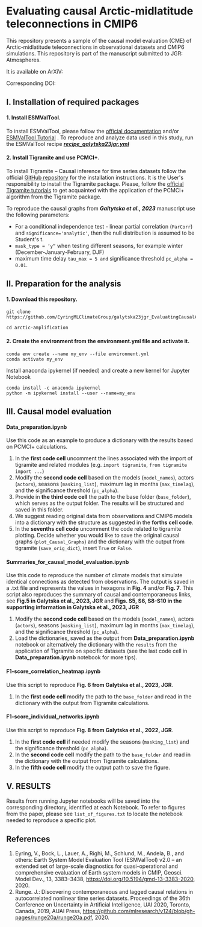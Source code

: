 # Evaluating causal Arctic-midlatitude teleconnections in CMIP6

This repository presents a sample of the causal model evaluation (CME) of Arctic-midlatitude teleconnections in observational datasets and CMIP6 simulations. This repository is part of the manuscript submitted to JGR: Atmospheres.

It is available on ArXiV: 

Corresponding DOI: 

## **I. Installation of required packages**
#### **1.**  Install ESMValTool.

To install ESMValTool, please follow the [official documentation](https://docs.esmvaltool.org/en/latest/quickstart/installation.html) and/or [ESMValTool Tutorial](https://tutorial.esmvaltool.org/) . To reproduce and analyze data used in this study, run the ESMValTool recipe [_**recipe_galytska23jgr.yml**_](https://docs.esmvaltool.org/en/latest/recipes/recipe_galytska23jgr.html#recipe-galytska23jgr)

#### 2. Install Tigramite and use PCMCI+.

To install Tigramite – Causal inference for time series datasets
follow the official [GitHub repository](https://github.com/jakobrunge/tigramite) for the installation instructions. It is the User's responsibility to install the Tigramite package. Please, follow the [official Tigramite tutorials](https://github.com/jakobrunge/tigramite/tree/master/tutorials) to get acquainted with the application of the PCMCI+ algorithm from the Tigramite package. 

To reproduce the causal graphs from **_Galtytska et al., 2023_** manuscript use the following parameters:

* For a conditional independence test  - linear partial correlation (`ParCorr`) and `significance='analytic'`, then the null distribution is assumed to be Student's t. 
* `mask_type = ‘y“` when testing different seasons, for example winter (December-January-February, DJF)
* maximum time delay `tau_max = 5 and` significance threshold `pc_alpha = 0.01`. 

## **II. Preparation for the analysis**

#### **1.**  Download this repository.

```
git clone https://github.com/EyringMLClimateGroup/galytska23jgr_EvaluatingCausalArcticMidlatTelec

cd ﻿arctic-amplification

```

#### **2.**  Create the environment from the environment.yml file and activate it.

```
conda env create --name my_env --file environment.yml
conda activate my_env

```

Install anaconda ipykernel (if needed) and create a new kernel for Jupyter Notebook

```
conda install -c anaconda ipykernel
python -m ipykernel install --user --name=my_env

```

## **III. Causal model evaluation**

#### Data_preparation.ipynb

Use this code as an example to produce a dictionary with the results based on PCMCI+ calculations. 

1. In the **first code cell** uncomment the lines associated with the import of tigramite and related modules (e.g. `import tigramite`, `from tigramite import ...`)
2. Modify the **second code cell** based on the models (`model_names`), actors (`actors`), seasons (`masking_list`), maximum lag in months (`max_timelag`), and the significance threshold (`pc_alpha`). 
3. Provide in **the third code cell** the path to the base folder (`base_folder`), which serves as the output folder. The results will be structured and saved in this folder. 
4. We suggest reading original data from observations and CMIP6 models into a dictionary with the structure as suggested in the **forths cell code**.
5. In the **sevenths cell code** uncomment the code related to tigramite plotting.  Decide whether you would like to save the original causal graphs (`plot_Causal_Graphs`)  and the dictionary with the output from tigramite (`save_orig_dict`),  insert `True` or `False`. 

#### Summaries_for_causal_model_evaluation.ipynb

Use this code to reproduce the number of climate models that simulate identical connections as detected from observations. The output is saved in a .txt file and represents the values in hexagons in **Fig. 4** and/or **Fig. 7**. This script also reproduces the summary of causal and contemporaneous links, see **Fig.5 in Galytska et al., 2023, JGR** and **Figs. S5, S6, S8-S10 in the supporting information in Galytska et al., 2023, JGR**

1. Modify the **second code cell** based on the models (`model_names`), actors (`actors`), seasons (`masking_list`), maximum lag in months (`max_timelag`), and the significance threshold (`pc_alpha`). 
2. Load the dictionaries, saved as the output from **Data_preparation.ipynb** notebook or alternatively the dictionary with the `results` from the application of Tigramite on specific datasets (see the last code cell in **Data_preparation.ipynb** notebook for more tips). 

#### F1-score_correlation_heatmap.ipynb

Use this script to reproduce **Fig. 6 from Galytska et al., 2023, JGR**.

1. In the **first code cell** modify the path to the `base_folder` and read in the dictionary with the output from Tigramite calculations.

#### F1-score_individual_networks.ipynb

Use this script to reproduce **Fig. 8 from Galytska et al., 2022, JGR**.

1. In the **first code cell** if needed modify the seasons (`masking_list`) and the significance threshold (`pc_alpha`). 
2. In the **second code cell** modify the path to the `base_folder` and read in the dictionary with the output from Tigramite calculations.
3. In the **fifth code cell** modify the output path to save the figure.

## **V. RESULTS**

Results from running Jupyter notebooks will be saved into the corresponding directory, identified at each Notebook. To refer to figures from the paper, please see `list_of_figures.txt` to locate the notebook needed to reproduce a specific plot. 

## **References**

1. Eyring, V., Bock, L., Lauer, A., Righi, M., Schlund, M., Andela, B., and others: Earth System Model Evaluation Tool (ESMValTool) v2.0 – an extended set of large-scale diagnostics for quasi-operational and comprehensive evaluation of Earth system models in CMIP, Geosci. Model Dev., 13, 3383–3438, <https://doi.org/10.5194/gmd-13-3383-2020>, 2020.
2. Runge. J.: Discovering contemporaneous and lagged causal relations in autocorrelated nonlinear time series datasets. Proceedings of the 36th Conference on Uncertainty in Artificial Intelligence, UAI 2020, Toronto, Canada, 2019, AUAI Press, <https://github.com/mlresearch/v124/blob/gh-pages/runge20a/runge20a.pdf>, 2020.


